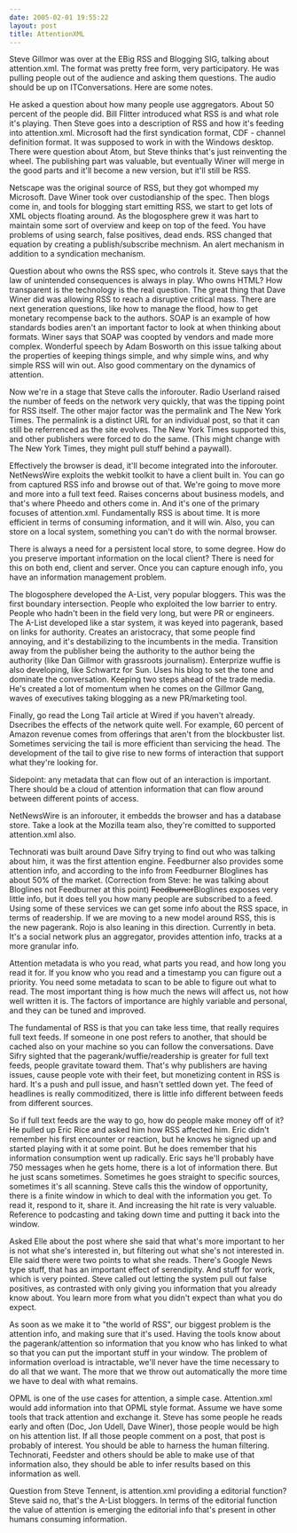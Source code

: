 ```yaml
---
date: 2005-02-01 19:55:22
layout: post
title: AttentionXML
---
```


Steve Gillmor was over at the EBig RSS and Blogging SIG, talking about attention.xml. The format was pretty free form, very participatory. He was pulling people out of the audience and asking them questions. The audio should be up on ITConversations. Here are some notes.

He asked a question about how many people use aggregators.  About 50 percent of the people did. Bill Flitter introduced what RSS is and what role it's playing. Then Steve goes into a description of RSS and how it's feeding into attention.xml. Microsoft had the first syndication format, CDF - channel definition format. It was supposed to work in with the Windows desktop. There were question about Atom, but Steve thinks that's just reinventing the wheel. The publishing part was valuable, but eventually Winer will merge in the good parts and it'll become a new version, but it'll still be RSS.

Netscape was the original source of RSS, but they got whomped my Microsoft.  Dave Winer took over custodianship of the spec. Then blogs come in, and tools for blogging start emitting RSS, we start to get lots of XML objects floating around.  As the blogosphere grew it was hart to maintain some sort of overview and keep on top of the feed. You have problems of using search, false positives, dead ends. RSS changed that equation by creating a publish/subscribe mechnism. An alert mechanism in addition to a syndication mechanism.

Question about who owns the RSS spec, who controls it. Steve says that the law of unintended consequences is always in play. Who owns HTML? How transparent is the technology is the real question. The great thing that Dave Winer did was allowing RSS to reach a disruptive critical mass. There are next generation questions, like how to manage the flood, how to get monetary recompense back to the authors.  SOAP is an example of how standards bodies aren't an important factor to look at when thinking about formats. Winer says that SOAP was coopted by vendors and made more complex. Wonderful speech by Adam Bosworth on this issue talking about the properties of keeping things simple, and why simple wins, and why simple RSS will win out. Also good commentary on the dynamics of attention.

Now we're in a stage that Steve calls the inforouter. Radio Userland raised the number of feeds on the network very quickly, that was the tipping point for RSS itself. The other major factor was the permalink and The New York Times. The permalink is a distinct URL for an individual post, so that it can still be referrenced as the site evolves. The New York Times supported this, and other publishers were forced to do the same. (This might change with The New York Times, they might pull stuff behind a paywall).

Effectively the browser is dead, it'll become integrated into the inforouter. NetNewsWire exploits the webkit toolkit to have a client built in. You can go from captured RSS info and browse out of that. We're going to move more and more into a full text feed. Raises concerns about business models, and that's where Pheedo and others come in. And it's one of the primary focuses of attention.xml. Fundamentally RSS is about time. It is more efficient in terms of consuming information, and it will win. Also, you can store on a local system, something you can't do with the normal browser.

There is always a need for a persistent local store, to some degree. How do you preserve important information on the local client? There is need for this on both end, client and server. Once you can capture enough info, you have an information management problem.

The blogosphere developed the A-List, very popular bloggers. This was the first boundary intersection. People who exploited the low barrier to entry. People who hadn't been in the field very long, but were PR or engineers. The A-List developed like a star system, it was keyed into pagerank, based on links for authority. Creates an aristocracy, that some people find annoying, and it's destabilizing to the incumbents in the media. Transition away from the publisher being the authority to the author being the authority (like Dan Gillmor with grassroots journalism). Enterprize wuffie is also developing, like Schwartz for Sun. Uses his blog to set the tone and dominate the conversation. Keeping two steps ahead of the trade media. He's created a lot of momentum when he comes on the Gillmor Gang, waves of executives taking blogging as a new PR/marketing tool.

Finally, go read the Long Tail article at Wired if you haven't already. Dsecribes the effects of the network quite well. For example, 60 percent of Amazon revenue comes from offerings that aren't from the blockbuster list. Sometimes servicing the tail is more efficient than servicing the head. The development of the tail to give rise to new forms of interaction that support what they're looking for.

Sidepoint: any metadata that can flow out of an interaction is important. There should be a cloud of attention information that can flow around between different points of access.

NetNewsWire is an inforouter, it embedds the browser and has a database store. Take a look at the Mozilla team also, they're comitted to supported attention.xml also.

Technorati was built around Dave Sifry trying to find out who was talking about him, it was the first attention engine. Feedburner also provides some attention info, and according to the info from Feedburner Bloglines has about 50% of the market. (Correction from Steve: he was talking about Bloglines not Feedburner at this point) <del>Feedburner</del>Bloglines  exposes very little info, but it does tell you how many people are subscribed to a feed. Using some of these services we can get some info about the RSS space, in terms of readership. If we are moving to a new model around RSS, this is the new pagerank. Rojo is also leaning in this direction. Currently in beta.  It's a social network plus an aggregator, provides attention info, tracks at a more granular info.

Attention metadata is who you read, what parts you read, and how long you read it for.  If you know who you read and a timestamp you can figure out a priority. You need some metadata to scan to be able to figure out what to read. The most important thing is how much the news will affect us, not how well written it is. The factors of importance are highly variable and personal, and they can be tuned and improved.

The fundamental of RSS is that you can take less time, that really requires full text feeds. If someone in one post refers to another, that should be cached also on your machine so you can follow the conversations. Dave Sifry sighted that the pagerank/wuffie/readership is greater for full text feeds, people gravitate toward them. That's why publishers are having issues, cause people vote with their feet, but monetizing content in RSS is hard. It's a push and pull issue, and hasn't settled down yet. The feed of headlines is really commoditized, there is little info different between feeds from different sources.

So if full text feeds are the way to go, how do people make money off of it? He pulled up Eric Rice and asked him how RSS affected him.  Eric didn't remember his first encounter or reaction, but he knows he signed up and started playing with it at some point. But he does remember that his information consumption went up radically. Eric says he'll probably have 750 messages when he gets home, there is a lot of information there. But he just scans sometimes. Sometimes he goes straight to specific sources, sometimes it's all scanning. Steve calls this the window of opportunity, there is a finite window in which to deal with the information you get.  To read it, respond to it, share it. And increasing the hit rate is very valuable. Reference to podcasting and taking down time and putting it back into the window.

Asked Elle about the post where she said that what's more important to her is not what she's interested in, but filtering out what she's not interested in. Elle said there were two points to what she reads. There's Google News type stuff, that has an important effect of serendipity. And stuff for work, which is very pointed. Steve called out letting the system pull out false positives, as contrasted with only giving you information that you already know about. You learn more from what you didn't expect than what you do expect.

As soon as we make it to "the world of RSS", our biggest problem is the attention info, and making sure that it's used. Having the tools know about the pagerank/attention so information that you know who has linked to what so that you can put the important stuff in your window. The problem of information overload is intractable, we'll never have the time necessary to do all that we want. The more that we throw out automatically the more time we have to deal with what remains.

OPML is one of the use cases for attention, a simple case. Attention.xml would add information into that OPML style format. Assume we have some tools that track attention and exchange it. Steve has some people he reads early and often (Doc, Jon Udell, Dave Winer), those people would be high on his attention list. If all those people comment on a post, that post is probably of interest. You should be able to harness the human filtering. Technorati, Feedster and others should be able to make use of that information also, they should be able to infer results based on this information as well.

Question from Steve Tennent, is attention.xml providing a editorial function? Steve said no, that's the A-List bloggers. In terms of the editorial function the value of attention is emerging the editorial info that's present in other humans consuming information.
